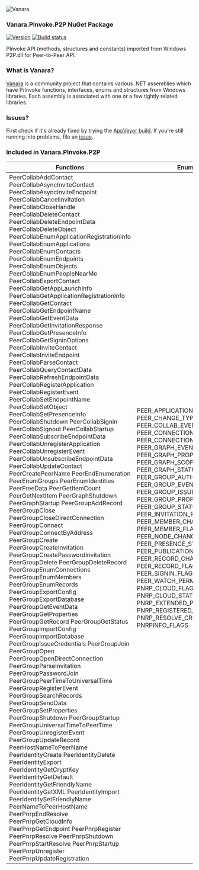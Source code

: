 ﻿![Vanara](https://raw.githubusercontent.com/dahall/Vanara/master/docs/icons/VanaraHeading.png)
### **Vanara.PInvoke.P2P NuGet Package**
[![Version](https://img.shields.io/nuget/v/Vanara.PInvoke.P2P?label=NuGet&style=flat-square)](https://github.com/dahall/Vanara/releases)
[![Build status](https://img.shields.io/appveyor/build/dahall/vanara?label=AppVeyor%20build&style=flat-square)](https://ci.appveyor.com/project/dahall/vanara)

PInvoke API (methods, structures and constants) imported from Windows P2P.dll for Peer-to-Peer API.

### **What is Vanara?**

[Vanara](https://github.com/dahall/Vanara) is a community project that contains various .NET assemblies which have P/Invoke functions, interfaces, enums and structures from Windows libraries. Each assembly is associated with one or a few tightly related libraries.

### **Issues?**

First check if it's already fixed by trying the [AppVeyor build](https://ci.appveyor.com/nuget/vanara-prerelease).
If you're still running into problems, file an [issue](https://github.com/dahall/Vanara/issues).

### **Included in Vanara.PInvoke.P2P**

Functions | Enumerations | Structures
--- | --- | ---
PeerCollabAddContact PeerCollabAsyncInviteContact PeerCollabAsyncInviteEndpoint PeerCollabCancelInvitation PeerCollabCloseHandle PeerCollabDeleteContact PeerCollabDeleteEndpointData PeerCollabDeleteObject PeerCollabEnumApplicationRegistrationInfo PeerCollabEnumApplications PeerCollabEnumContacts PeerCollabEnumEndpoints PeerCollabEnumObjects PeerCollabEnumPeopleNearMe PeerCollabExportContact PeerCollabGetAppLaunchInfo PeerCollabGetApplicationRegistrationInfo PeerCollabGetContact PeerCollabGetEndpointName PeerCollabGetEventData PeerCollabGetInvitationResponse PeerCollabGetPresenceInfo PeerCollabGetSigninOptions PeerCollabInviteContact PeerCollabInviteEndpoint PeerCollabParseContact PeerCollabQueryContactData PeerCollabRefreshEndpointData PeerCollabRegisterApplication PeerCollabRegisterEvent PeerCollabSetEndpointName PeerCollabSetObject PeerCollabSetPresenceInfo PeerCollabShutdown PeerCollabSignin PeerCollabSignout PeerCollabStartup PeerCollabSubscribeEndpointData PeerCollabUnregisterApplication PeerCollabUnregisterEvent PeerCollabUnsubscribeEndpointData PeerCollabUpdateContact PeerCreatePeerName PeerEndEnumeration PeerEnumGroups PeerEnumIdentities PeerFreeData PeerGetItemCount PeerGetNextItem PeerGraphShutdown PeerGraphStartup PeerGroupAddRecord PeerGroupClose PeerGroupCloseDirectConnection PeerGroupConnect PeerGroupConnectByAddress PeerGroupCreate PeerGroupCreateInvitation PeerGroupCreatePasswordInvitation PeerGroupDelete PeerGroupDeleteRecord PeerGroupEnumConnections PeerGroupEnumMembers PeerGroupEnumRecords PeerGroupExportConfig PeerGroupExportDatabase PeerGroupGetEventData PeerGroupGetProperties PeerGroupGetRecord PeerGroupGetStatus PeerGroupImportConfig PeerGroupImportDatabase PeerGroupIssueCredentials PeerGroupJoin PeerGroupOpen PeerGroupOpenDirectConnection PeerGroupParseInvitation PeerGroupPasswordJoin PeerGroupPeerTimeToUniversalTime PeerGroupRegisterEvent PeerGroupSearchRecords PeerGroupSendData PeerGroupSetProperties PeerGroupShutdown PeerGroupStartup PeerGroupUniversalTimeToPeerTime PeerGroupUnregisterEvent PeerGroupUpdateRecord PeerHostNameToPeerName PeerIdentityCreate PeerIdentityDelete PeerIdentityExport PeerIdentityGetCryptKey PeerIdentityGetDefault PeerIdentityGetFriendlyName PeerIdentityGetXML PeerIdentityImport PeerIdentitySetFriendlyName PeerNameToPeerHostName PeerPnrpEndResolve PeerPnrpGetCloudInfo PeerPnrpGetEndpoint PeerPnrpRegister PeerPnrpResolve PeerPnrpShutdown PeerPnrpStartResolve PeerPnrpStartup PeerPnrpUnregister PeerPnrpUpdateRegistration  | PEER_APPLICATION_REGISTRATION_TYPE PEER_CHANGE_TYPE PEER_COLLAB_EVENT_TYPE PEER_CONNECTION_FLAGS PEER_CONNECTION_STATUS PEER_GRAPH_EVENT_TYPE PEER_GRAPH_PROPERTY_FLAGS PEER_GRAPH_SCOPE PEER_GRAPH_STATUS_FLAGS PEER_GROUP_AUTHENTICATION_SCHEME PEER_GROUP_EVENT_TYPE PEER_GROUP_ISSUE_CREDENTIAL_FLAGS PEER_GROUP_PROPERTY_FLAGS PEER_GROUP_STATUS PEER_INVITATION_RESPONSE_TYPE PEER_MEMBER_CHANGE_TYPE PEER_MEMBER_FLAGS PEER_NODE_CHANGE_TYPE PEER_PRESENCE_STATUS PEER_PUBLICATION_SCOPE PEER_RECORD_CHANGE_TYPE PEER_RECORD_FLAGS PEER_SIGNIN_FLAGS PEER_WATCH_PERMISSION PNRP_CLOUD_FLAGS PNRP_CLOUD_STATE PNRP_EXTENDED_PAYLOAD_TYPE PNRP_REGISTERED_ID_STATE PNRP_RESOLVE_CRITERIA PNRP_SCOPE PNRPINFO_FLAGS                                                                                | HPEEREVENT HGRAPH PEER_ADDRESS PEER_APP_LAUNCH_INFO PEER_APPLICATION PEER_APPLICATION_REGISTRATION_INFO PEER_COLLAB_EVENT_DATA PEER_COLLAB_EVENT_REGISTRATION PEER_CONNECTION_INFO PEER_CONTACT PEER_CREDENTIAL_INFO PEER_DATA PEER_ENDPOINT PEER_EVENT_APPLICATION_CHANGED_DATA PEER_EVENT_CONNECTION_CHANGE_DATA PEER_EVENT_ENDPOINT_CHANGED_DATA PEER_EVENT_INCOMING_DATA PEER_EVENT_MEMBER_CHANGE_DATA PEER_EVENT_NODE_CHANGE_DATA PEER_EVENT_OBJECT_CHANGED_DATA PEER_EVENT_PEOPLE_NEAR_ME_CHANGED_DATA PEER_EVENT_PRESENCE_CHANGED_DATA PEER_EVENT_RECORD_CHANGE_DATA PEER_EVENT_REQUEST_STATUS_CHANGED_DATA PEER_EVENT_SYNCHRONIZED_DATA PEER_EVENT_WATCHLIST_CHANGED_DATA PEER_GRAPH_EVENT_DATA PEER_GRAPH_EVENT_REGISTRATION PEER_GRAPH_PROPERTIES PEER_GROUP_EVENT_DATA PEER_GROUP_EVENT_REGISTRATION PEER_GROUP_PROPERTIES PEER_INVITATION PEER_INVITATION_INFO PEER_INVITATION_RESPONSE PEER_MEMBER PEER_NAME_PAIR PEER_NODE_INFO PEER_OBJECT PEER_PEOPLE_NEAR_ME PEER_PNRP_CLOUD_INFO PEER_PNRP_ENDPOINT_INFO PEER_PNRP_REGISTRATION_INFO PEER_PRESENCE_INFO PEER_RECORD PEER_SECURITY_INTERFACE PEER_VERSION_DATA HPEERENUM HREGISTRATION HRESOLUTION HGROUP PNRP_CLOUD_ID PNRPCLOUDINFO PNRPINFO_V1 PNRPINFO_V2                                                       
